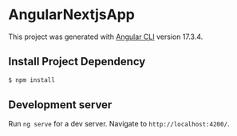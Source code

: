 # AngularNextjsApp

This project was generated with [Angular CLI](https://github.com/angular/angular-cli) version 17.3.4.

## Install Project Dependency

```bash
$ npm install
```

## Development server

Run `ng serve` for a dev server. Navigate to `http://localhost:4200/`.

